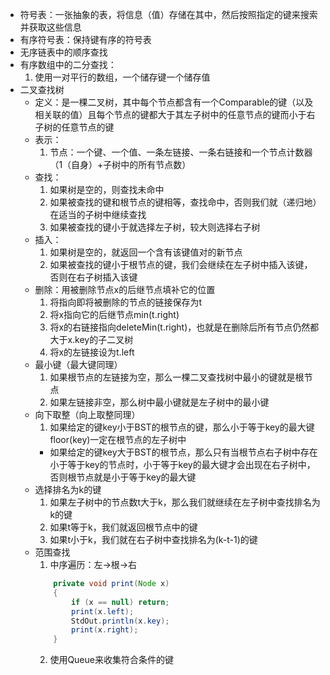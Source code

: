 - 符号表：一张抽象的表，将信息（值）存储在其中，然后按照指定的键来搜索并获取这些信息
- 有序符号表：保持键有序的符号表
- 无序链表中的顺序查找
- 有序数组中的二分查找：
    1. 使用一对平行的数组，一个储存键一个储存值
- 二叉查找树
    - 定义：是一棵二叉树，其中每个节点都含有一个Comparable的键（以及相关联的值）且每个节点的键都大于其左子树中的任意节点的键而小于右子树的任意节点的键
    - 表示：
        1. 节点：一个键、一个值、一条左链接、一条右链接和一个节点计数器（1（自身）+子树中的所有节点数）
    - 查找：
        1. 如果树是空的，则查找未命中
        2. 如果被查找的键和根节点的键相等，查找命中，否则我们就（递归地）在适当的子树中继续查找
        3. 如果被查找的键小于就选择左子树，较大则选择右子树
    - 插入：
        1. 如果树是空的，就返回一个含有该键值对的新节点
        2. 如果被查找的键小于根节点的键，我们会继续在左子树中插入该键，否则在右子树插入该键
    - 删除：用被删除节点x的后继节点填补它的位置
        1. 将指向即将被删除的节点的链接保存为t
        2. 将x指向它的后继节点min(t.right)
        3. 将x的右链接指向deleteMin(t.right)，也就是在删除后所有节点仍然都大于x.key的子二叉树
        4. 将x的左链接设为t.left
    - 最小键（最大键同理）
        1. 如果根节点的左链接为空，那么一棵二叉查找树中最小的键就是根节点
        2. 如果左链接非空，那么树中最小键就是左子树中的最小键
    - 向下取整（向上取整同理）
        1. 如果给定的键key小于BST的根节点的键，那么小于等于key的最大键floor(key)一定在根节点的左子树中
        - 如果给定的键key大于BST的根节点，那么只有当根节点右子树中存在小于等于key的节点时，小于等于key的最大键才会出现在右子树中，否则根节点就是小于等于key的最大键
    - 选择排名为k的键
        1. 如果左子树中的节点数t大于k，那么我们就继续在左子树中查找排名为k的键
        2. 如果t等于k，我们就返回根节点中的键
        3. 如果t小于k，我们就在右子树中查找排名为(k-t-1)的键
    - 范围查找
        1. 中序遍历：左->根->右
        ```java
            private void print(Node x)
            {
                if (x == null) return;
                print(x.left);
                StdOut.println(x.key);
                print(x.right);
            }
        ```
        2. 使用Queue来收集符合条件的键
        
